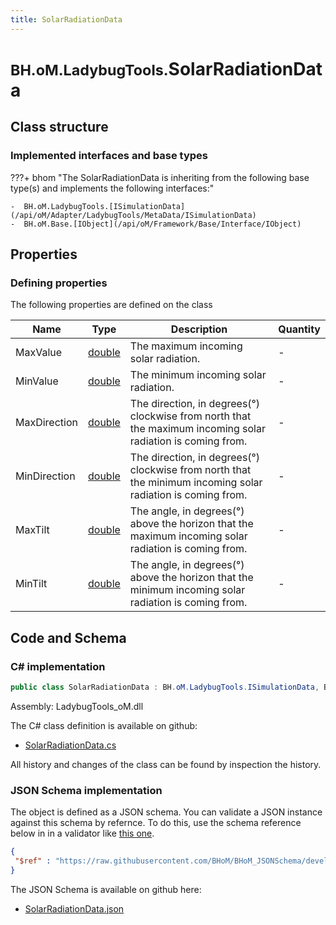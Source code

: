 ```yaml
---
title: SolarRadiationData
---
```


# <small>BH.oM.LadybugTools.</small>**SolarRadiationData**



## Class structure

### Implemented interfaces and base types

???+ bhom "The SolarRadiationData is inheriting from the following base type(s) and implements the following interfaces:"

    -  BH.oM.LadybugTools.[ISimulationData](/api/oM/Adapter/LadybugTools/MetaData/ISimulationData)
    -  BH.oM.Base.[IObject](/api/oM/Framework/Base/Interface/IObject)


## Properties



### Defining properties

The following properties are defined on the class

| Name             | Type             | Description      | Quantity         |
|------------------|------------------|------------------|------------------|
| MaxValue | [double](https://learn.microsoft.com/en-us/dotnet/api/System.Double?view=netstandard-2.0) | The maximum incoming solar radiation. | - |
| MinValue | [double](https://learn.microsoft.com/en-us/dotnet/api/System.Double?view=netstandard-2.0) | The minimum incoming solar radiation. | - |
| MaxDirection | [double](https://learn.microsoft.com/en-us/dotnet/api/System.Double?view=netstandard-2.0) | The direction, in degrees(°) clockwise from north that the maximum incoming solar radiation is coming from. | - |
| MinDirection | [double](https://learn.microsoft.com/en-us/dotnet/api/System.Double?view=netstandard-2.0) | The direction, in degrees(°) clockwise from north that the minimum incoming solar radiation is coming from. | - |
| MaxTilt | [double](https://learn.microsoft.com/en-us/dotnet/api/System.Double?view=netstandard-2.0) | The angle, in degrees(°) above the horizon that the maximum incoming solar radiation is coming from. | - |
| MinTilt | [double](https://learn.microsoft.com/en-us/dotnet/api/System.Double?view=netstandard-2.0) | The angle, in degrees(°) above the horizon that the minimum incoming solar radiation is coming from. | - |


## Code and Schema

### C# implementation

``` C# title="C#"
public class SolarRadiationData : BH.oM.LadybugTools.ISimulationData, BH.oM.Base.IObject
```

Assembly: LadybugTools_oM.dll

The C# class definition is available on github:

- [SolarRadiationData.cs](https://github.com/BHoM/LadybugTools_Toolkit/blob/develop/LadybugTools_oM/MetaData\SolarRadiationData.cs)

All history and changes of the class can be found by inspection the history.
### JSON Schema implementation

The object is defined as a JSON schema. You can validate a JSON instance against this schema by refernce. To do this, use the schema reference below in in a validator like [this one](https://www.jsonschemavalidator.net/).

``` json title="JSON Schema"
{
 "$ref" : "https://raw.githubusercontent.com/BHoM/BHoM_JSONSchema/develop/LadybugTools_oM/SolarRadiationData.json"
}
```

The JSON Schema is available on github here:

- [SolarRadiationData.json](https://github.com/BHoM/BHoM_JSONSchema/blob/develop/LadybugTools_oM/SolarRadiationData.json)
